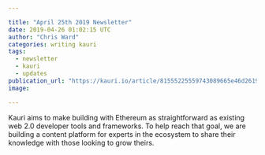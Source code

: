 ```yaml
---

title: "April 25th 2019 Newsletter"
date: 2019-04-26 01:02:15 UTC
author: "Chris Ward"
categories: writing kauri
tags:
  - newsletter
  - kauri
  - updates
publication_url: "https://kauri.io/article/81555225559743089665e46d2619037a"
image:

---
```

Kauri aims to make building with Ethereum as straightforward as existing web 2.0 developer tools and frameworks. To help reach that goal, we are building a content platform for experts in the ecosystem to share their knowledge with those looking to grow theirs.

